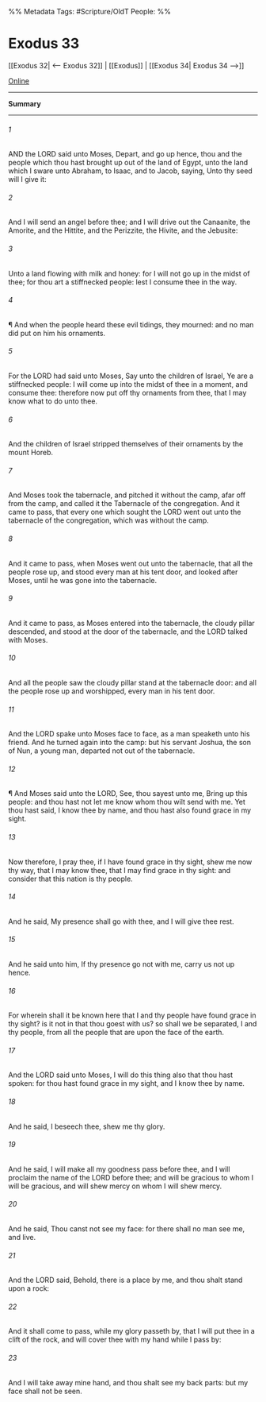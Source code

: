 

%% Metadata
Tags: #Scripture/OldT
People: 
%%
# Exodus 33
[[Exodus 32| <-- Exodus 32]] | [[Exodus]] | [[Exodus 34| Exodus 34 -->]]

[Online](https://churchofjesuschrist.org/study/scriptures/ot/ex/33?lang=eng)

---
__Summary__



---

###### 1
AND the LORD said unto Moses, Depart, and go up hence, thou and the people which thou hast brought up out of the land of Egypt, unto the land which I sware unto Abraham, to Isaac, and to Jacob, saying, Unto thy seed will I give it:
###### 2
And I will send an angel before thee; and I will drive out the Canaanite, the Amorite, and the Hittite, and the Perizzite, the Hivite, and the Jebusite:
###### 3
Unto a land flowing with milk and honey: for I will not go up in the midst of thee; for thou art a stiffnecked people: lest I consume thee in the way.
###### 4
¶ And when the people heard these evil tidings, they mourned: and no man did put on him his ornaments.
###### 5
For the LORD had said unto Moses, Say unto the children of Israel, Ye are a stiffnecked people: I will come up into the midst of thee in a moment, and consume thee: therefore now put off thy ornaments from thee, that I may know what to do unto thee.
###### 6
And the children of Israel stripped themselves of their ornaments by the mount Horeb.
###### 7
And Moses took the tabernacle, and pitched it without the camp, afar off from the camp, and called it the Tabernacle of the congregation.  And it came to pass, that every one which sought the LORD went out unto the tabernacle of the congregation, which was without the camp.
###### 8
And it came to pass, when Moses went out unto the tabernacle, that all the people rose up, and stood every man at his tent door, and looked after Moses, until he was gone into the tabernacle.
###### 9
And it came to pass, as Moses entered into the tabernacle, the cloudy pillar descended, and stood at the door of the tabernacle, and the LORD talked with Moses.
###### 10
And all the people saw the cloudy pillar stand at the tabernacle door: and all the people rose up and worshipped, every man in his tent door.
###### 11
And the LORD spake unto Moses face to face, as a man speaketh unto his friend.  And he turned again into the camp: but his servant Joshua, the son of Nun, a young man, departed not out of the tabernacle.
###### 12
¶ And Moses said unto the LORD, See, thou sayest unto me, Bring up this people: and thou hast not let me know whom thou wilt send with me.  Yet thou hast said, I know thee by name, and thou hast also found grace in my sight.
###### 13
Now therefore, I pray thee, if I have found grace in thy sight, shew me now thy way, that I may know thee, that I may find grace in thy sight: and consider that this nation is thy people.
###### 14
And he said, My presence shall go with thee, and I will give thee rest.
###### 15
And he said unto him, If thy presence go not with me, carry us not up hence.
###### 16
For wherein shall it be known here that I and thy people have found grace in thy sight?  is it not in that thou goest with us?  so shall we be separated, I and thy people, from all the people that are upon the face of the earth.
###### 17
And the LORD said unto Moses, I will do this thing also that thou hast spoken: for thou hast found grace in my sight, and I know thee by name.
###### 18
And he said, I beseech thee, shew me thy glory.
###### 19
And he said, I will make all my goodness pass before thee, and I will proclaim the name of the LORD before thee; and will be gracious to whom I will be gracious, and will shew mercy on whom I will shew mercy.
###### 20
And he said, Thou canst not see my face: for there shall no man see me, and live.
###### 21
And the LORD said, Behold, there is a place by me, and thou shalt stand upon a rock:
###### 22
And it shall come to pass, while my glory passeth by, that I will put thee in a clift of the rock, and will cover thee with my hand while I pass by:
###### 23
And I will take away mine hand, and thou shalt see my back parts: but my face shall not be seen.



